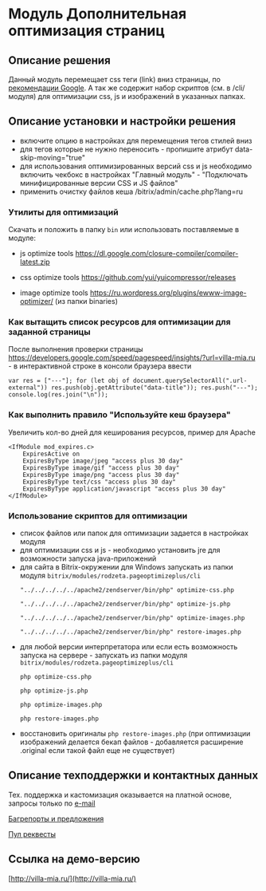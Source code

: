 ﻿
# Модуль Дополнительная оптимизация страниц

## Описание решения

Данный модуль перемещает css теги (link) вниз страницы, по [рекомендации Google](https://developers.google.com/speed/docs/insights/OptimizeCSSDelivery?hl=ru).
А так же содержит набор скриптов (см. в /cli/ модуля) для оптимизации css, js и изображений в указанных папках.

## Описание установки и настройки решения

- включите опцию в настройках для перемещения тегов стилей вниз
- для тегов которые не нужно переносить - пропишите атрибут data-skip-moving="true"
- для использования оптимизированных версий css и js необходимо включить чекбокс в настройках "Главный модуль" - "Подключать минифицированные версии CSS и JS файлов"
- применить очистку файлов кеша /bitrix/admin/cache.php?lang=ru

### Утилиты для оптимизаций

Скачать и положить в папку `bin` или использовать поставляемые в модуле:

- js optimize tools https://dl.google.com/closure-compiler/compiler-latest.zip

- css optimize tools https://github.com/yui/yuicompressor/releases

- image optimize tools https://ru.wordpress.org/plugins/ewww-image-optimizer/ (из папки binaries)

### Как вытащить список ресурсов для оптимизации для заданной страницы

После выполнения проверки страницы https://developers.google.com/speed/pagespeed/insights/?url=villa-mia.ru - в интерактивной строке в консоли браузера ввести

`var res = ["---"]; for (let obj of document.querySelectorAll(".url-external")) res.push(obj.getAttribute("data-title")); res.push("---"); console.log(res.join("\n"));`

### Как выполнить правило "Используйте кеш браузера"

Увеличить кол-во дней для кеширования ресурсов, пример для Apache
```
<IfModule mod_expires.c>
    ExpiresActive on
    ExpiresByType image/jpeg "access plus 30 day"
    ExpiresByType image/gif "access plus 30 day"
    ExpiresByType image/png "access plus 30 day"
    ExpiresByType text/css "access plus 30 day"
    ExpiresByType application/javascript "access plus 30 day"
</IfModule>
```

### Использование скриптов для оптимизации

- список файлов или папок для оптимизации задается в настройках модуля
- для оптимизации css и js - необходимо установить jre для возможности запуска java-приложений
- для сайта в Bitrix-окружении для Windows запускать из папки модуля `bitrix/modules/rodzeta.pageoptimizeplus/cli`
    ```
    "../../../../../apache2/zendserver/bin/php" optimize-css.php

    "../../../../../apache2/zendserver/bin/php" optimize-js.php

    "../../../../../apache2/zendserver/bin/php" optimize-images.php

    "../../../../../apache2/zendserver/bin/php" restore-images.php
    ```
- для любой версии интерпретатора или если есть возможность запуска на сервере - запускать из папки модуля `bitrix/modules/rodzeta.pageoptimizeplus/cli`
    ```
    php optimize-css.php

    php optimize-js.php

    php optimize-images.php

    php restore-images.php
    ```
- восстановить оригиналы `php restore-images.php` (при оптимизации изображений делается бекап файлов - добавляется расширение .original если такой файл еще не существует)

## Описание техподдержки и контактных данных

Тех. поддержка и кастомизация оказывается на платной основе, запросы только по [e-mail](mailto:rivetweb@yandex.ru)

[Багрепорты и предложения](https://github.com/rivetweb/rodzeta.pageoptimizeplus/issues)

[Пул реквесты](https://github.com/rivetweb/rodzeta.pageoptimizeplus/pulls)

## Ссылка на демо-версию

[http://villa-mia.ru/](http://villa-mia.ru/)
